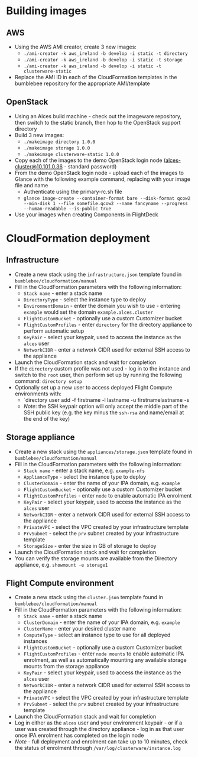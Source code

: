 # Building images
## AWS
* Using the AWS AMI creator, create 3 new images:
  * `./ami-creator -k aws_ireland -b develop -i static -t directory`
  * `./ami-creator -k aws_ireland -b develop -i static -t storage`
  * `./ami-creator -k aws_ireland -b develop -i static -t clusterware-static`
* Replace the AMI ID in each of the CloudFormation templates in the bumblebee repository for the appropriate AMI/template

## OpenStack
* Using an Alces build machine - check out the imageware repository, then switch to the static branch, then hop to the OpenStack support directory
* Build 3 new images:
  * `./makeimage directory 1.0.0`
  * `./makeimage storage 1.0.0`
  * `./makeimage clusterware-static 1.0.0`
* Copy each of the images to the demo OpenStack login node (alces-cluster@10.101.0.36 - standard password)
* From the demo OpenStack login node - upload each of the images to Glance with the following example command, replacing with your image file and name
  * Authenticate using the primary-rc.sh file
  * `glance image-create --container-format bare --disk-format qcow2 --min-disk 1 --file somefile.qcow2 --name fancyname --progress --human-readable --is-public true`
* Use your images when creating Components in FlightDeck

# CloudFormation deployment

## Infrastructure

* Create a new stack using the `infrastructure.json` template found in `bumblebee/cloudformation/manual`
* Fill in the CloudFormation parameters with the following information:
  * `Stack name` - enter a stack name
  * `DirectoryType` - select the instance type to deploy
  * `EnvironmentDomain` - enter the domain you wish to use - entering `example` would set the domain `example.alces.cluster`
  * `FlightCustomBucket` - optionally use a custom Customizer bucket
  * `FlightCustomProfiles` - enter `directory` for the directory appliance to perform automatic setup
  * `KeyPair` - select your keypair, used to access the instance as the `alces` user
  * `NetworkCIDR` - enter a network CIDR used for external SSH access to the appliance
* Launch the CloudFormation stack and wait for completion
* If the `directory` custom profile was not used - log in to the instance and switch to the `root` user, then perform set up by running the following command:
  `directory setup`
* Optionally set up a new user to access deployed Flight Compute environments with: 
  * `directory user add -f firstname -l lastname -u firstnamelastname -s <ssh key>
  * *Note*: the SSH keypair option will only accept the middle part of the SSH public key (e.g. the key minus the `ssh-rsa` and name/email at the end of the key)

## Storage appliance

* Create a new stack using the `appliances/storage.json` template found in `bumblebee/cloudformation/manual`
* Fill in the CloudFormation parameters with the following information:
  * `Stack name` - enter a stack name, e.g. `example-nfs`
  * `ApplianceType` - select the instance type to deploy
  * `ClusterDomain` - enter the name of your IPA domain, e.g. `example`
  * `FlightCustomBucket` - optionally use a custom Customizer bucket
  * `FlightCustomProfiles` - enter `node` to enable automatic IPA enrolment
  * `KeyPair` - select your keypair, used to access the instance as the `alces` user
  * `NetworkCIDR` - enter a network CIDR used for external SSH access to the appliance
  * `PrivateVPC` - select the VPC created by your infrastructure template
  * `PrvSubnet` - select the `prv` subnet created by your infrastructure template
  * `StorageSize` - enter the size in GB of storage to deploy
* Launch the CloudFormation stack and wait for completion
* You can verify the storage mounts are available from the Directory appliance, e.g. `showmount -e storage1`

## Flight Compute environment

* Create a new stack using the `cluster.json` template found in `bumblebee/cloudformation/manual`
* Fill in the CloudFormation parameters with the following information:
  * `Stack name` - enter a stack name
  * `ClusterDomain` - enter the name of your IPA domain, e.g. `example`
  * `ClusterName` - enter your desired cluster name
  * `ComputeType` - select an instance type to use for all deployed instances
  * `FlightCustomBucket` - optionally use a custom Customizer bucket
  * `FlightCustomProfiles` - enter `node mounts` to enable automatic IPA enrolment, as well as automatically mounting any available storage mounts from the storage appliance
  * `KeyPair` - select your keypair, used to access the instance as the `alces` user
  * `NetworkCIDR` - enter a network CIDR used for external SSH access to the appliance
  * `PrivateVPC` - select the VPC created by your infrastructure template
  * `PrvSubnet` - select the `prv` subnet created by your infrastructure template
* Launch the CloudFormation stack and wait for completion
* Log in either as the `alces` user and your environment keypair - or if a user was created through the directory appliance - log in as that user once IPA enrolment has completed on the login node
* *Note* - full deployment and enrolment can take up to 10 minutes, check the status of enrolment through `/var/log/clusterware/instance.log`

